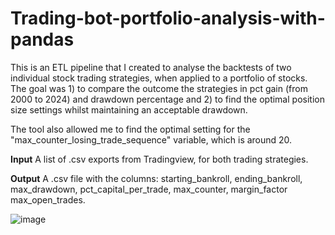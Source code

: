 ﻿# Trading-bot-portfolio-analysis-with-pandas

This is an ETL pipeline that I created to analyse the backtests of two individual stock trading strategies, when applied to a portfolio of stocks. The goal was 1) to compare the outcome the strategies in pct gain (from 2000 to 2024) and drawdown percentage and 2) to find the optimal position size settings whilst maintaining an acceptable drawdown.

The tool also allowed me to find the optimal setting for the "max_counter_losing_trade_sequence" variable, which is around 20.

**Input**
A list of .csv exports from Tradingview, for both trading strategies.

**Output**
A .csv file with the columns: starting_bankroll, ending_bankroll, max_drawdown, pct_capital_per_trade, max_counter, margin_factor	max_open_trades.

![image](https://github.com/user-attachments/assets/a59815a2-aedb-4e0f-97f5-0af6ab3c1858)

